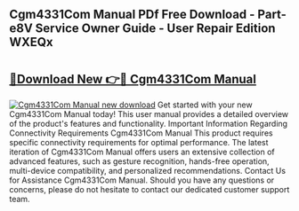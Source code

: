 ## Cgm4331Com Manual PDf Free Download - Part-e8V Service Owner Guide - User Repair Edition WXEQx

# <h2><a href="http://bc26799.oget.top/?id=Cgm4331Com+Manual">🔗Download New 👉🔴 Cgm4331Com Manual</a></h2>

[![Cgm4331Com Manual new download](https://i.imgur.com/5g1atiW.png)](http://bc26799.oget.top/?id=Cgm4331Com+Manual)
Get started with your new Cgm4331Com Manual today! This user manual provides a detailed overview of the product's features and functionality. Important Information Regarding Connectivity Requirements Cgm4331Com Manual This product requires specific connectivity requirements for optimal performance. The latest iteration of Cgm4331Com Manual offers users an extensive collection of advanced features, such as gesture recognition, hands-free operation, multi-device compatibility, and personalized recommendations. Contact Us for Assistance Cgm4331Com Manual. Should you have any questions or concerns, please do not hesitate to contact our dedicated customer support team.
